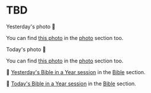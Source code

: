 # TBD



Yesterday's photo 📸

<!--@include: @/photos/photo-a-day/2025/04/02.md{3,}-->

You can find [this photo](/photos/photo-a-day/2025/04/02) in the [photo](/photos/) section too.

Today's photo 📸

<!--@include: @/photos/photo-a-day/2025/04/03.md{3,}-->

You can find [this photo](/photos/photo-a-day/2025/04/03) in the [photo](/photos/) section too.

📖 [Yesterday's Bible in a Year session](/bible/plans/bible-in-a-year/04/02) in the [Bible](/bible/) section.

📖 [Today's Bible in a Year session](/bible/plans/bible-in-a-year/04/03) in the [Bible](/bible/) section.